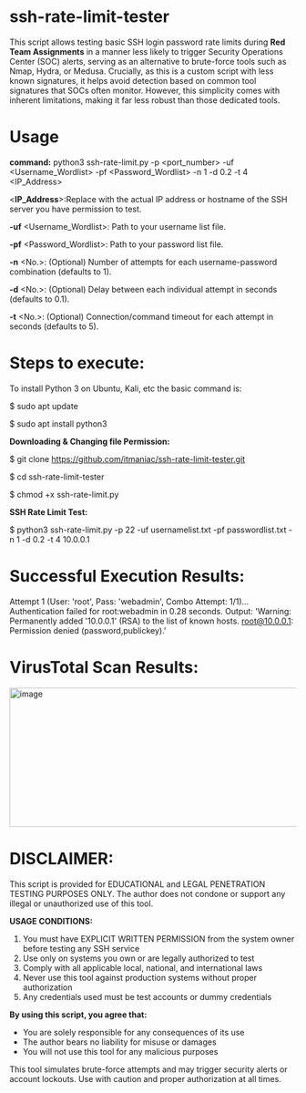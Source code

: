 # ssh-rate-limit-tester
This script allows testing basic SSH login password rate limits during **Red Team Assignments** in a manner less likely to trigger Security Operations Center (SOC) alerts, serving as an alternative to brute-force tools such as Nmap, Hydra, or Medusa. Crucially, as this is a custom script with less known signatures, it helps avoid detection based on common tool signatures that SOCs often monitor. However, this simplicity comes with inherent limitations, making it far less robust than those dedicated tools.

# Usage
**command:** python3 ssh-rate-limit.py -p <port_number> -uf <Username_Wordlist> -pf <Password_Wordlist> -n 1 -d 0.2 -t 4 <IP_Address>

<**IP_Address**>:Replace with the actual IP address or hostname of the SSH server you have permission to test.

**-uf** <Username_Wordlist>: Path to your username list file.

**-pf** <Password_Wordlist>: Path to your password list file.

**-n** <No.>: (Optional) Number of attempts for each username-password combination (defaults to 1).

**-d** <No.>: (Optional) Delay between each individual attempt in seconds (defaults to 0.1).

**-t** <No.>: (Optional) Connection/command timeout for each attempt in seconds (defaults to 5).

# Steps to execute:
To install Python 3 on Ubuntu, Kali, etc the basic command is:

$ sudo apt update

$ sudo apt install python3

**Downloading & Changing file Permission:**

$ git clone https://github.com/itmaniac/ssh-rate-limit-tester.git

$ cd ssh-rate-limit-tester

$ chmod +x ssh-rate-limit.py

**SSH Rate Limit Test:**

$ python3 ssh-rate-limit.py -p 22 -uf usernamelist.txt -pf passwordlist.txt -n 1 -d 0.2 -t 4 10.0.0.1

# Successful Execution Results:
Attempt 1 (User: 'root', Pass: 'webadmin', Combo Attempt: 1/1)... Authentication failed for root:webadmin in 0.28 seconds. Output: 'Warning: Permanently added '10.0.0.1' (RSA) to the list of known hosts.
root@10.0.0.1: Permission denied (password,publickey).'

# VirusTotal Scan Results:

<img width="1599" height="244" alt="image" src="https://github.com/user-attachments/assets/dd167a43-46ab-4463-9c1d-485ebaf6c616" />

# DISCLAIMER: 
This script is provided for EDUCATIONAL and LEGAL PENETRATION TESTING PURPOSES ONLY. 
The author does not condone or support any illegal or unauthorized use of this tool.

**USAGE CONDITIONS:**
1. You must have EXPLICIT WRITTEN PERMISSION from the system owner before testing any SSH service
2. Use only on systems you own or are legally authorized to test
3. Comply with all applicable local, national, and international laws
4. Never use this tool against production systems without proper authorization
5. Any credentials used must be test accounts or dummy credentials

**By using this script, you agree that:**
- You are solely responsible for any consequences of its use
- The author bears no liability for misuse or damages
- You will not use this tool for any malicious purposes

This tool simulates brute-force attempts and may trigger security alerts or account lockouts.
Use with caution and proper authorization at all times.
